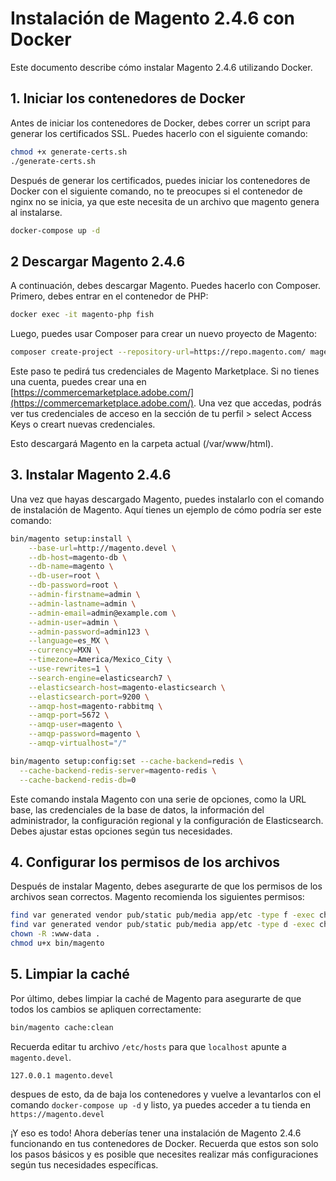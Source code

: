 # Instalación de Magento 2.4.6 con Docker

Este documento describe cómo instalar Magento 2.4.6 utilizando Docker.

## 1. Iniciar los contenedores de Docker

Antes de iniciar los contenedores de Docker, debes correr un script para generar los certificados SSL. Puedes hacerlo con el siguiente comando:

```bash
chmod +x generate-certs.sh
./generate-certs.sh
```
Después de generar los certificados, puedes iniciar los contenedores de Docker con el siguiente comando, no te preocupes si el contenedor de nginx no se inicia, ya que este necesita de un archivo que magento genera al instalarse.

```bash
docker-compose up -d
```
## 2 Descargar Magento 2.4.6
A continuación, debes descargar Magento. Puedes hacerlo con Composer. Primero, debes entrar en el contenedor de PHP:

```bash
docker exec -it magento-php fish
```

Luego, puedes usar Composer para crear un nuevo proyecto de Magento:

```bash
composer create-project --repository-url=https://repo.magento.com/ magento/project-community-edition=2.4.6 .
```
Este paso te pedirá tus credenciales de Magento Marketplace. Si no tienes una cuenta, puedes crear una en [https://commercemarketplace.adobe.com/](https://commercemarketplace.adobe.com/). 
Una vez que accedas, podrás ver tus credenciales de acceso en la sección de tu perfil > select Access Keys o creart nuevas credenciales. 

Esto descargará Magento en la carpeta actual (/var/www/html).

## 3. Instalar Magento 2.4.6

Una vez que hayas descargado Magento, puedes instalarlo con el comando de instalación de Magento. Aquí tienes un ejemplo de cómo podría ser este comando:

```bash
bin/magento setup:install \
    --base-url=http://magento.devel \
    --db-host=magento-db \
    --db-name=magento \
    --db-user=root \
    --db-password=root \
    --admin-firstname=admin \
    --admin-lastname=admin \
    --admin-email=admin@example.com \
    --admin-user=admin \
    --admin-password=admin123 \
    --language=es_MX \
    --currency=MXN \
    --timezone=America/Mexico_City \
    --use-rewrites=1 \
    --search-engine=elasticsearch7 \
    --elasticsearch-host=magento-elasticsearch \
    --elasticsearch-port=9200 \
    --amqp-host=magento-rabbitmq \
    --amqp-port=5672 \
    --amqp-user=magento \
    --amqp-password=magento \
    --amqp-virtualhost="/"

bin/magento setup:config:set --cache-backend=redis \
  --cache-backend-redis-server=magento-redis \
  --cache-backend-redis-db=0
```
Este comando instala Magento con una serie de opciones, como la URL base, las credenciales de la base de datos, la información del administrador, la configuración regional y la configuración de Elasticsearch. Debes ajustar estas opciones según tus necesidades.

## 4. Configurar los permisos de los archivos

Después de instalar Magento, debes asegurarte de que los permisos de los archivos sean correctos. Magento recomienda los siguientes permisos:

```bash
find var generated vendor pub/static pub/media app/etc -type f -exec chmod g+w {} +
find var generated vendor pub/static pub/media app/etc -type d -exec chmod g+ws {} +
chown -R :www-data .
chmod u+x bin/magento
```

## 5. Limpiar la caché

Por último, debes limpiar la caché de Magento para asegurarte de que todos los cambios se apliquen correctamente:
```bash
bin/magento cache:clean
```

Recuerda editar tu archivo `/etc/hosts` para que `localhost` apunte a `magento.devel`.

```
127.0.0.1 magento.devel
```

despues de esto, da de baja los contenedores y vuelve a levantarlos con el comando `docker-compose up -d` y listo, ya puedes acceder a tu tienda en `https://magento.devel`

¡Y eso es todo! Ahora deberías tener una instalación de Magento 2.4.6 funcionando en tus contenedores de Docker. Recuerda que estos son solo los pasos básicos y es posible que necesites realizar más configuraciones según tus necesidades específicas.